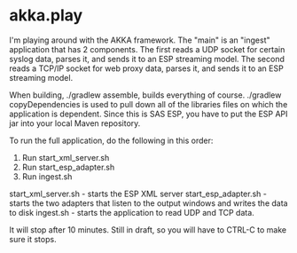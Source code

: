 # akka.play
I'm playing around with the AKKA framework. The "main" is an "ingest" application that has 2 components. The
first reads a UDP socket for certain syslog data, parses it, and sends it to an ESP streaming model. The second reads
a TCP/IP socket for web proxy data, parses it, and sends it to an ESP streaming model.

When building, ./gradlew assemble, builds everything of course. ./gradlew copyDependencies is used to pull down all
of the libraries files on which the application is dependent. Since this is SAS ESP, you have to put the ESP API
jar into your local Maven repository.

To run the full application, do the following in this order:
1. Run start_xml_server.sh
2. Run start_esp_adapter.sh
3. Run ingest.sh

start_xml_server.sh - starts the ESP XML server
start_esp_adapter.sh - starts the two adapters that listen to the output windows and writes the data to disk
ingest.sh - starts the application to read UDP and TCP data.

It will stop after 10 minutes. Still in draft, so you will have to CTRL-C to make sure it stops.

